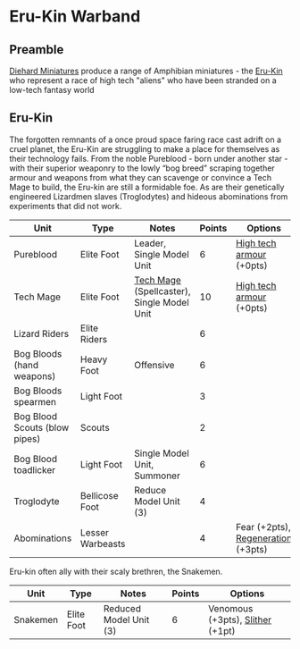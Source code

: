 # Eru-Kin Warband
## Preamble
[Diehard Miniatures](https://diehardminiatures.com/) produce a range of Amphibian miniatures - the [Eru-Kin](https://diehardminiatures.com/product-category/eru-kin/) who represent a race of high tech "aliens" who have been stranded on a low-tech fantasy world

## Eru-Kin
The forgotten remnants of a once proud space faring race cast adrift on a cruel planet, the Eru-Kin are struggling to make a place for themselves as their technology fails. From the noble Pureblood - born under another star - with their superior weaponry to the lowly “bog breed” scraping together armour and weapons from what they can scavenge or convince a Tech Mage to build, the Eru-kin are still a formidable foe. As are their genetically engineered Lizardmen slaves (Troglodytes) and hideous abominations from experiments that did not work.

| Unit                         | Type             | Notes                                                                          | Points | Options                                                                    |
|------------------------------|------------------|--------------------------------------------------------------------------------|--------|----------------------------------------------------------------------------|
| Pureblood                    | Elite Foot       | Leader, Single Model Unit                                                      | 6      | [High tech armour](Fantastical%20Rules.mkd#high-tech-armour) (+0pts)       |
| Tech Mage                    | Elite Foot       | [Tech Mage](Fantastical%20Rules.mkd#tech-mage) (Spellcaster), Single Model Unit| 10     | [High tech armour](Fantastical%20Rules.mkd#high-tech-armour) (+0pts)       |
| Lizard Riders                | Elite Riders     |                                                                                | 6      |                                                                            |
| Bog Bloods (hand weapons)    | Heavy Foot       | Offensive                                                                      | 6      |                                                                            | 
| Bog Bloods spearmen          | Light Foot       |                                                                                | 3      |                                                                            |
| Bog Blood Scouts (blow pipes)| Scouts           |                                                                                | 2      |                                                                            |
| Bog Blood toadlicker         | Light Foot       | Single Model Unit, Summoner                                                    | 6      |                                                                            |
| Troglodyte                   | Bellicose Foot   | Reduce Model Unit (3)                                                          | 4      |                                                                            |
| Abominations                 | Lesser Warbeasts |                                                                                | 4      | Fear (+2pts), [Regeneration](Fantastical%20Rules.mkd#regeneration) (+3pts) |

Eru-kin often ally with their scaly brethren, the Snakemen.

| Unit                         | Type             | Notes                                                                          | Points | Options                                                                    |
|------------------------------|------------------|--------------------------------------------------------------------------------|--------|----------------------------------------------------------------------------|
| Snakemen                     | Elite Foot       | Reduced Model Unit (3)                                                         | 6      | Venomous (+3pts), [Slither](Fantastical%20Rules.mkd#slither) (+1pt)        |

